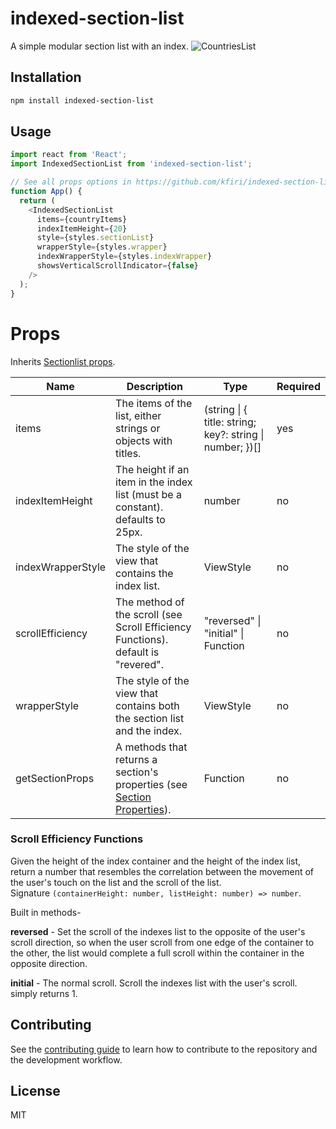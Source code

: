 # indexed-section-list

A simple modular section list with an index.
![CountriesList](https://user-images.githubusercontent.com/31252902/92656155-3483fe00-f2fb-11ea-9be0-6d2bd519fbb9.gif)

## Installation

```sh
npm install indexed-section-list
```

## Usage

```js
import react from 'React';
import IndexedSectionList from 'indexed-section-list';

// See all props options in https://github.com/kfiri/indexed-section-list#props
function App() {
  return (
    <IndexedSectionList
      items={countryItems}
      indexItemHeight={20}
      style={styles.sectionList}
      wrapperStyle={styles.wrapper}
      indexWrapperStyle={styles.indexWrapper}
      showsVerticalScrollIndicator={false}
    />
  );
}
```

# Props

Inherits [Sectionlist props](https://reactnative.dev/docs/sectionlist#props).

| Name              | Description                                                                                                                          | Type                                                     | Required |
| ----------------- | ------------------------------------------------------------------------------------------------------------------------------------ | -------------------------------------------------------- | -------- |
| items             | The items of the list, either strings or objects with titles.                                                                        | (string \| { title: string; key?: string \| number; })[] | yes      |
| indexItemHeight   | The height if an item in the index list (must be a constant). defaults to 25px.                                                      | number                                                   | no       |
| indexWrapperStyle | The style of the view that contains the index list.                                                                                  | ViewStyle                                                | no       |
| scrollEfficiency  | The method of the scroll (see Scroll Efficiency Functions). default is "revered".                                                    | "reversed" \| "initial" \| Function                      | no       |
| wrapperStyle      | The style of the view that contains both the section list and the index.                                                             | ViewStyle                                                | no       |
| getSectionProps   | A methods that returns a section's properties (see [Section Properties](https://reactnative.dev/docs/sectionlist#type-definitions)). | Function                                                 | no       |

### Scroll Efficiency Functions

Given the height of the index container and the height of the index list, return a number that resembles the correlation between the movement of the user's touch on the list and the scroll of the list.  
Signature `(containerHeight: number, listHeight: number) => number`.

Built in methods-

**reversed** - Set the scroll of the indexes list to the opposite of the user's scroll direction,
so when the user scroll from one edge of the container to the other, the list would complete a full scroll within the container in the opposite direction.

**initial** - The normal scroll. Scroll the indexes list with the user's scroll. simply returns 1.

## Contributing

See the [contributing guide](CONTRIBUTING.md) to learn how to contribute to the repository and the development workflow.

## License

MIT
